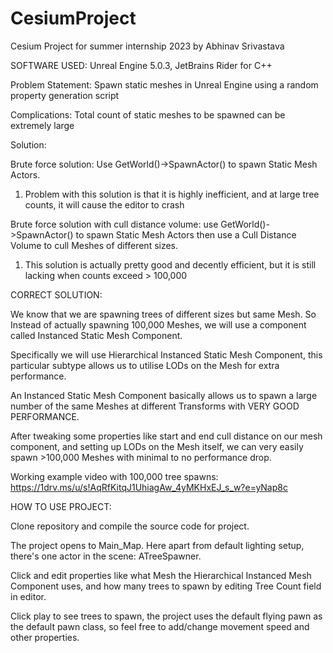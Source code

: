 # CesiumProject
Cesium Project for summer internship 2023 by Abhinav Srivastava

SOFTWARE USED: Unreal Engine 5.0.3, JetBrains Rider for C++

Problem Statement: Spawn static meshes in Unreal Engine using a random property generation script

Complications: Total count of static meshes to be spawned can be extremely large

Solution:

Brute force solution: Use GetWorld()->SpawnActor() to spawn Static Mesh Actors.
1. Problem with this solution is that it is highly inefficient, and at large tree counts, it will cause the editor to crash

Brute force solution with cull distance volume: use GetWorld()->SpawnActor() to spawn Static Mesh Actors then use a Cull Distance Volume to cull Meshes of different sizes.
1. This solution is actually pretty good and decently efficient, but it is still lacking when counts exceed > 100,000

CORRECT SOLUTION:

We know that we are spawning trees of different sizes but same Mesh. So Instead of actually spawning 100,000 Meshes, we will use a component called Instanced Static Mesh Component.

Specifically we will use Hierarchical Instanced Static Mesh Component, this particular subtype allows us to utilise LODs on the Mesh for extra performance.

An Instanced Static Mesh Component basically allows us to spawn a large number of the same Meshes at different Transforms with VERY GOOD PERFORMANCE.

After tweaking some properties like start and end cull distance on our mesh component, and setting up LODs on the Mesh itself, we can very easily spawn >100,000 Meshes with minimal to no performance drop.

Working example video with 100,000 tree spawns: https://1drv.ms/u/s!AqRfKitqJ1UhiagAw_4yMKHxEJ_s_w?e=yNap8c

HOW TO USE PROJECT:

Clone repository and compile the source code for project.

The project opens to Main_Map. Here apart from default lighting setup, there's one actor in the scene: ATreeSpawner.

Click and edit properties like what Mesh the Hierarchical Instanced Mesh Component uses, and how many trees to spawn by editing Tree Count field in editor.

Click play to see trees to spawn, the project uses the default flying pawn as the default pawn class, so feel free to add/change movement speed and other properties.
